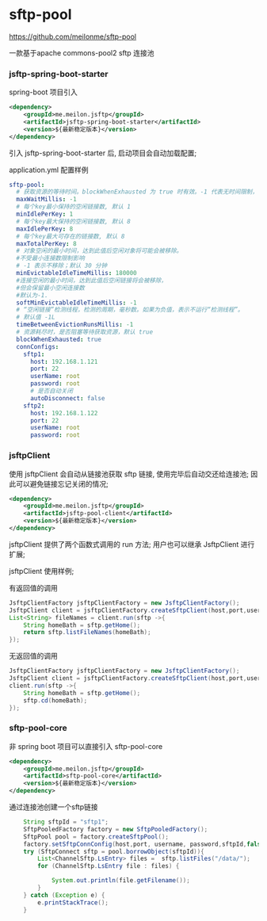 # sftp-pool

https://github.com/meilonme/sftp-pool

一款基于apache commons-pool2  sftp 连接池

### jsftp-spring-boot-starter
spring-boot 项目引入
```xml
<dependency>
    <groupId>me.meilon.jsftp</groupId>
    <artifactId>jsftp-spring-boot-starter</artifactId>
    <version>${最新稳定版本}</version>
</dependency>
```
引入 jsftp-spring-boot-starter 后, 启动项目会自动加载配置;

application.yml 配置样例
```yaml
sftp-pool:
  # 获取资源的等待时间。blockWhenExhausted 为 true 时有效。-1 代表无时间限制，一直阻塞直到有可用的资源
  maxWaitMillis: -1
  # 每个key最小保持的空闲链接数, 默认 1
  minIdlePerKey: 1
  # 每个key最大保持的空闲链接数, 默认 8
  maxIdlePerKey: 8
  # 每个key最大可存在的链接数, 默认 8
  maxTotalPerKey: 8
  # 对象空闲的最小时间，达到此值后空闲对象将可能会被移除。
  #不受最小连接数限制影响
  # -1 表示不移除；默认 30 分钟
  minEvictableIdleTimeMillis: 180000
  #连接空闲的最小时间，达到此值后空闲链接将会被移除，
  #但会保留最小空闲连接数
  #默认为-1.
  softMinEvictableIdleTimeMillis: -1
  # “空闲链接”检测线程，检测的周期，毫秒数。如果为负值，表示不运行“检测线程”。
  # 默认值 -1L
  timeBetweenEvictionRunsMillis: -1
  # 资源耗尽时，是否阻塞等待获取资源，默认 true
  blockWhenExhausted: true
  connConfigs:
    sftp1:
      host: 192.168.1.121
      port: 22
      userName: root
      password: root
      # 是否自动关闭
      autoDisconnect: false
    sftp2:
      host: 192.168.1.122
      port: 22
      userName: root
      password: root
```

### jsftpClient 

使用 jsftpClient 会自动从链接池获取 sftp 链接, 使用完毕后自动交还给连接池; 因此可以避免链接忘记关闭的情况;
```xml
<dependency>
    <groupId>me.meilon.jsftp</groupId>
    <artifactId>jsftp-pool-client</artifactId>
    <version>${最新稳定版本}</version>
</dependency>
```
jsftpClient 提供了两个函数式调用的 run 方法;
用户也可以继承 JsftpClient 进行扩展;

jsftpClient 使用样例;

有返回值的调用
```java
JsftpClientFactory jsftpClientFactory = new JsftpClientFactory();
JsftpClient client = jsftpClientFactory.createSftpClient(host,port,username,password);
List<String> fileNames = client.run(sftp ->{
    String homeBath = sftp.getHome();
    return sftp.listFileNames(homeBath);
});
```

无返回值的调用
```java
JsftpClientFactory jsftpClientFactory = new JsftpClientFactory();
JsftpClient client = jsftpClientFactory.createSftpClient(host,port,username,password);
client.run(sftp ->{
    String homeBath = sftp.getHome();
    sftp.cd(homeBath);
});
```


### sftp-pool-core
非 spring boot 项目可以直接引入 sftp-pool-core

```xml
<dependency>
    <groupId>me.meilon.jsftp</groupId>
    <artifactId>sftp-pool-core</artifactId>
    <version>${最新稳定版本}</version>
</dependency>
```


通过连接池创建一个sftp链接
```java
    String sftpId = "sftp1";
    SftpPooledFactory factory = new SftpPooledFactory();
    SftpPool pool = factory.createSftpPool();
    factory.setSftpConnConfig(host,port, username, password,sftpId,false);
    try (SftpConnect sftp = pool.borrowObject(sftpId)){
        List<ChannelSftp.LsEntry> files =  sftp.listFiles("/data/");
        for (ChannelSftp.LsEntry file : files) {

            System.out.println(file.getFilename());
        }
    } catch (Exception e) {
        e.printStackTrace();
    }
```
